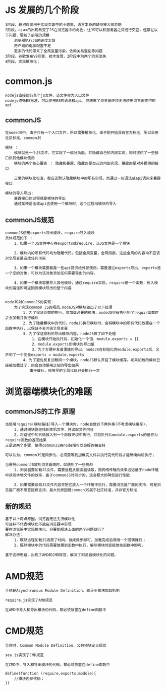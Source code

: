 <!--
 * @Author: your name
 * @Date: 2021-04-12 03:29:01
 * @LastEditTime: 2021-04-18 15:30:30
 * @LastEditors: Please set LastEditors
 * @Description: In User Settings Edit
 * @FilePath: \site\前端学习\笔记\模块化\模块化的发展.md
-->
# JS 发展的几个阶段
    1阶段，最初仅仅用于实现页面中的小效果，语言本身的缺陷被大家忽略
    2阶段，ajax的出现改变了JS在浏览器中的角色，让JS可以和服务器之间进行交互，但存在以下问题，限制了前端的规模
        浏览器执行JS的速度太慢
        用户端的电脑配置不足
        更多的代码带来了全局变量污染，依赖关系混乱等问题
    3阶段，谷歌发布V8引擎，技术发展，2阶段中前两个约束消失
    4阶段，实现模块化；

# common.js
    nodejs直接运行某个js文件，该文件称为入口文件
    nodejs遵循ES标准，可以使用ES的语法和api，但脱离了浏览器环境无法使用浏览器提供的api

## commonJS
    在nodeJS中，由于只有一个入口文件，所以需要模块化，由于刚开始没有官方标准，所以采用社区标准，commonJS

    模块 ： 
        模块就是一个JS文件，它实现了一部分功能，并隐藏自己的内部实现，同时提供了一些接口供其他模块使用
        模块的两个核心要素 ： 隐藏和暴露，隐藏的是自己的内部实现，暴露的是对外提供的接口

        正常的模块化标准，都应该默认隐藏模块中的所有实现，而通过一些语法或api调用来暴露接口

    模块的导入导出：
        暴露接口的过程就是模块的导出
        通过某种语法或api去使用一个模块时，这个过程叫模块的导入

## commonJS规范
    commonJS使用exports导出模块，require导入模块
    具体规范如下 ： 
        1，如果一个JS文件中存在exports或require，该JS文件是一个模块

        2，模块内的所有代码均为隐藏代码，包括全局变量，全局函数，这些全局的内容均不应该对全局变量造成任何污染

        3，如果一个模块需要暴露一些api提供给外部使用，需要通过exports导出，exports是一个空的对象，可以为该对象添加任何需要导出的内容，

        4，如果一个模块需要导入其他模块，通过require实现，require是一个函数，传入模块的路径即可返回该模块导出的整个内容

    
    nodeJD对CommonJS的实现：
        为了实现common JS的规范,nodeJS对模块做出了以下处理
            1，为了保证高效的执行，仅加载必要的模块，nodeJS只有执行到了requir函数时才会加载并执行模块
            2，为了隐藏模块中的代码，nodeJS执行模块时，会将模块中的所有代码放置在一个函数中执行，以保证不会污染全局变量
            3，为了保证顺利的导出模块内容，nodeJS做了如下处理
                1，在模块开始执行前，初始化一个值，module.exports = {}
                2，module.exports即模块的导出值
                3，为了方便开发者便捷的导出，nodeJS在初始化完module.exports后，又声明了一个变量exports = module.exports
            4，为了避免反复加载同一个模块，nodeJS默认开启了模块缓存，如果加载的模块已经被加载过了，则会自动使用之前的导出结果
               由于缓存，模块里的全局代码只会执行一次

# 浏览器端模块化的难题

## commonJS的工作 原理
    当使用require(模块路径)导入一个模块时，node会做以下两件事(不考虑模块缓存)，
        1，通过模块路径找到本机文件，并读取文件内容
        2，将路径中的代码放入到一个函数环境中执行，并将执行后module.exports的值作为require函数的返回结果
    正是这两个步骤，使得commonJS在node端可以良好的被支持

    可以认为，commonJS是同步的，必须要等到加载完文件并执行完代码后才能继续向后执行；

    当要把commonJS放到浏览器端时，就遇到了一些挑战
        1，浏览器要加载JS文件，需要远程从服务器读取，而网络传输的效率远远低于node环境中读取本地文件的效率，由于commonJS时同步的，这会极大的降低运行性能

        2，如果需要读取JS文件内容并把它放入一个环境中执行，需要浏览器厂商的支持，可是浏览器厂商不愿意提供支持，最大的原因是commonJS属于社区标准，并非官方标准
## 新的规范
    基于以上两点原因，浏览器无法支持模块化
    可这并不代表模块化不能在浏览器中实现
    要在浏览器中实现模块化，只要能解决上面的两个问题就行了
    解决办法：
        1，既然远程加载JS浪费了时间，做成异步即可，加载完成后调用一个回调就行；
        2，既然模块中的代码需要放置到函数中执行，编写模块时直接放在函数中即可，

    基于这种思路，出现了AMD和CMD规范，解决了浏览器模块化的问题。


# AMD规范
    全称是Asynchronous Module Definition，即异步模块加载机制
    
    require.js实现了AMD规范

    在AMD中导入和导出模块的代码，都必须放置在define函数中

# CMD规范
    全称时，Common Module Definition，公共模块定义规范

    sea.js实现了CMD规范

    在CMD中，导入和导出模块的代码，都必须放置在define函数中

    define(function (require,exports,module){
        //模块内部代码；
    })
